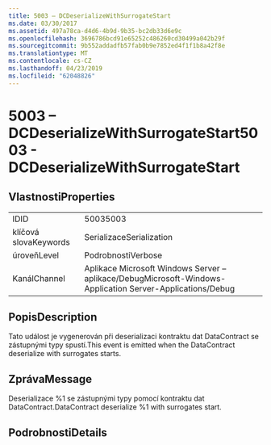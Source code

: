 ```yaml
---
title: 5003 – DCDeserializeWithSurrogateStart
ms.date: 03/30/2017
ms.assetid: 497a78ca-d4d6-4b9d-9b35-bc2db33d6e9c
ms.openlocfilehash: 3696786bcd91e65252c486260cd30499a042b29f
ms.sourcegitcommit: 9b552addadfb57fab0b9e7852ed4f1f1b8a42f8e
ms.translationtype: MT
ms.contentlocale: cs-CZ
ms.lasthandoff: 04/23/2019
ms.locfileid: "62048826"
---
```

# <a name="5003---dcdeserializewithsurrogatestart"></a><span data-ttu-id="bddc6-102">5003 – DCDeserializeWithSurrogateStart</span><span class="sxs-lookup"><span data-stu-id="bddc6-102">5003 - DCDeserializeWithSurrogateStart</span></span>
## <a name="properties"></a><span data-ttu-id="bddc6-103">Vlastnosti</span><span class="sxs-lookup"><span data-stu-id="bddc6-103">Properties</span></span>  
  
|||  
|-|-|  
|<span data-ttu-id="bddc6-104">ID</span><span class="sxs-lookup"><span data-stu-id="bddc6-104">ID</span></span>|<span data-ttu-id="bddc6-105">5003</span><span class="sxs-lookup"><span data-stu-id="bddc6-105">5003</span></span>|  
|<span data-ttu-id="bddc6-106">klíčová slova</span><span class="sxs-lookup"><span data-stu-id="bddc6-106">Keywords</span></span>|<span data-ttu-id="bddc6-107">Serializace</span><span class="sxs-lookup"><span data-stu-id="bddc6-107">Serialization</span></span>|  
|<span data-ttu-id="bddc6-108">úroveň</span><span class="sxs-lookup"><span data-stu-id="bddc6-108">Level</span></span>|<span data-ttu-id="bddc6-109">Podrobnosti</span><span class="sxs-lookup"><span data-stu-id="bddc6-109">Verbose</span></span>|  
|<span data-ttu-id="bddc6-110">Kanál</span><span class="sxs-lookup"><span data-stu-id="bddc6-110">Channel</span></span>|<span data-ttu-id="bddc6-111">Aplikace Microsoft Windows Server – aplikace/Debug</span><span class="sxs-lookup"><span data-stu-id="bddc6-111">Microsoft-Windows-Application Server-Applications/Debug</span></span>|  
  
## <a name="description"></a><span data-ttu-id="bddc6-112">Popis</span><span class="sxs-lookup"><span data-stu-id="bddc6-112">Description</span></span>  
 <span data-ttu-id="bddc6-113">Tato událost je vygenerován při deserializaci kontraktu dat DataContract se zástupnými typy spustí.</span><span class="sxs-lookup"><span data-stu-id="bddc6-113">This event is emitted when the DataContract deserialize with surrogates starts.</span></span>  
  
## <a name="message"></a><span data-ttu-id="bddc6-114">Zpráva</span><span class="sxs-lookup"><span data-stu-id="bddc6-114">Message</span></span>  
 <span data-ttu-id="bddc6-115">Deserializace %1 se zástupnými typy pomocí kontraktu dat DataContract.</span><span class="sxs-lookup"><span data-stu-id="bddc6-115">DataContract deserialize %1 with surrogates start.</span></span>  
  
## <a name="details"></a><span data-ttu-id="bddc6-116">Podrobnosti</span><span class="sxs-lookup"><span data-stu-id="bddc6-116">Details</span></span>
